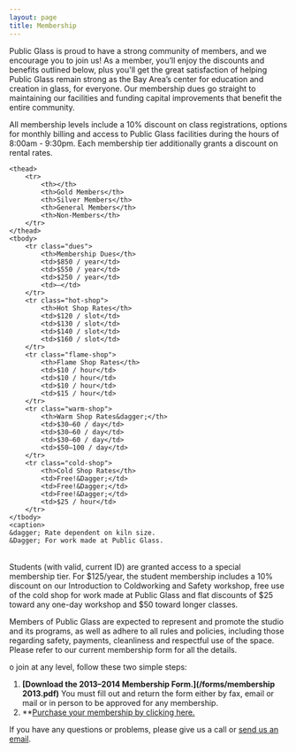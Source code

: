 ```yaml
---
layout: page
title: Membership
---
```


Public Glass is proud to have a strong community of members, and we encourage you to join us! As a member, you’ll enjoy the discounts and benefits outlined below, plus you'll get the great satisfaction of helping Public Glass remain strong as the Bay Area’s center for education and creation in glass, for everyone. Our membership dues go straight to maintaining our facilities and funding capital improvements that benefit the entire community.

All membership levels include a 10% discount on class registrations, options for monthly billing and access to Public Glass facilities during the hours of 8:00am - 9:30pm. Each membership tier additionally grants a discount on rental rates.	

<table id="pricing">
	<colgroup>
    <col class="features">
    <col class="gold-members">
    <col class="silver-members">
    <col class="general-members">
    <col class="non-members">
  </colgroup>
  
	<thead>
		<tr>
			<th></th>
			<th>Gold Members</th>
			<th>Silver Members</th>
			<th>General Members</th>
			<th>Non-Members</th>
		</tr>
	</thead>
	<tbody>
		<tr class="dues">
			<th>Membership Dues</th>
			<td>$850 / year</td>
			<td>$550 / year</td>
			<td>$250 / year</td>
			<td>—</td>
		</tr>
		<tr class="hot-shop">
			<th>Hot Shop Rates</th>
			<td>$120 / slot</td>
			<td>$130 / slot</td>
			<td>$140 / slot</td>
			<td>$160 / slot</td>
		</tr>
		<tr class="flame-shop">
			<th>Flame Shop Rates</th>
			<td>$10 / hour</td>
			<td>$10 / hour</td>
			<td>$10 / hour</td>
			<td>$15 / hour</td>
		</tr>
		<tr class="warm-shop">
			<th>Warm Shop Rates&dagger;</th>
			<td>$30–60 / day</td>
			<td>$30–60 / day</td>
			<td>$30–60 / day</td>
			<td>$50–100 / day</td>
		</tr>
		<tr class="cold-shop">
			<th>Cold Shop Rates</th>
			<td>Free!&Dagger;</td>
			<td>Free!&Dagger;</td>
			<td>Free!&Dagger;</td>
			<td>$25 / hour</td>
		</tr>
	</tbody>
	<caption>
	&dagger; Rate dependent on kiln size.
	&Dagger; For work made at Public Glass.
</table>

Students (with valid, current ID) are granted access to a special membership tier. For $125/year, the student membership includes a 10% discount on our Introduction to Coldworking and Safety workshop, free use of the cold shop for work made at Public Glass and flat discounts of $25 toward any one-day workshop and $50 toward longer classes.

Members of Public Glass are expected to represent and promote the studio and its programs, as well as adhere to all rules and policies, including those regarding safety, payments, cleanliness and respectful use of the space. Please refer to our current membership form for all the details.

o join at any level, follow these two simple steps:

1. **[Download the 2013–2014 Membership Form.](/forms/membership 2013.pdf)** You must fill out and return the form either by fax, email or mail or in person to be approved for any membership.
2. **[Purchase your membership by clicking here.](http://clients.mindbodyonline.com/ws.asp?studioid=33642&stype=41)

If you have any questions or problems, please give us a call or [send us an email](mailto:operations@publicglass.org).

